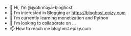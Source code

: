 - 👋 Hi, I’m @jyotirmaya-bloghost
- 👀 I’m interested in Blogging ar https://bloghost.epizy.com
- 🌱 I’m currently learning monetization and Python
- 💞️ I’m looking to collaborate on ...
- 📫 How to reach me bloghost.epizy.com

<!---
jyotirmaya-bloghost/jyotirmaya-bloghost is a ✨ special ✨ repository because its `README.md` (this file) appears on your GitHub profile.
You can click the Preview link to take a look at your changes.
--->
